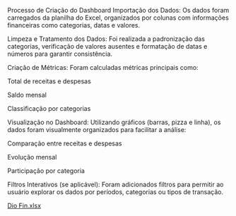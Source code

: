 Processo de Criação do Dashboard
Importação dos Dados:
Os dados foram carregados da planilha do Excel, organizados por colunas com informações financeiras como categorias, datas e valores.

Limpeza e Tratamento dos Dados:
Foi realizada a padronização das categorias, verificação de valores ausentes e formatação de datas e números para garantir consistência.

Criação de Métricas:
Foram calculadas métricas principais como:

Total de receitas e despesas

Saldo mensal

Classificação por categorias

Visualização no Dashboard:
Utilizando gráficos (barras, pizza e linha), os dados foram visualmente organizados para facilitar a análise:

Comparação entre receitas e despesas

Evolução mensal

Participação por categoria

Filtros Interativos (se aplicável):
Foram adicionados filtros para permitir ao usuário explorar os dados por períodos, categorias ou tipos de transação.

[Dio Fin.xlsx](https://github.com/user-attachments/files/21338415/Dio.Fin.xlsx)

